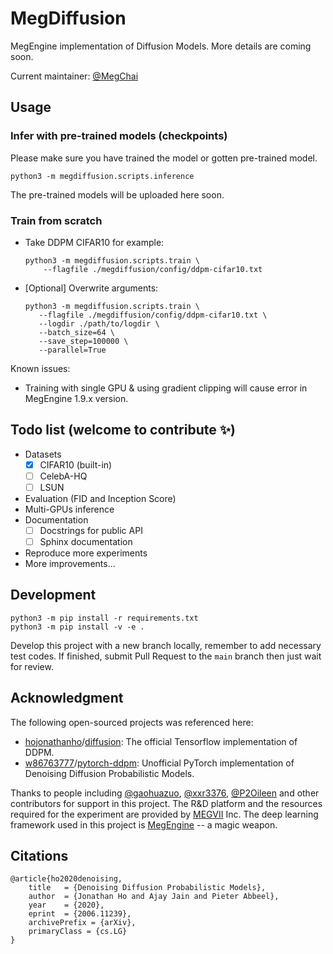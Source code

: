 # MegDiffusion

MegEngine implementation of Diffusion Models. More details are coming soon.

Current maintainer: [@MegChai](https://github.com/MegChai)

## Usage
### Infer with pre-trained models (checkpoints)

Please make sure you have trained the model or gotten pre-trained model.

```
python3 -m megdiffusion.scripts.inference
```

The pre-trained models will be uploaded here soon.

### Train from scratch

- Take DDPM CIFAR10 for example:

  ```shell
  python3 -m megdiffusion.scripts.train \
      --flagfile ./megdiffusion/config/ddpm-cifar10.txt
  ```

- [Optional] Overwrite arguments:

   ```shell
   python3 -m megdiffusion.scripts.train \
      --flagfile ./megdiffusion/config/ddpm-cifar10.txt \
      --logdir ./path/to/logdir \
      --batch_size=64 \
      --save_step=100000 \
      --parallel=True
   ```

Known issues:
- Training with single GPU & using gradient clipping will cause error in MegEngine 1.9.x version.

## Todo list (welcome to contribute ✨)

- Datasets
  - [x] CIFAR10 (built-in)
  - [ ] CelebA-HQ
  - [ ] LSUN
- Evaluation (FID and Inception Score)
- Multi-GPUs inference
- Documentation
  - [ ] Docstrings for public API
  - [ ] Sphinx documentation
- Reproduce more experiments
- More improvements...

## Development

```shell
python3 -m pip install -r requirements.txt
python3 -m pip install -v -e .
```

Develop this project with a new branch locally, remember to add necessary test codes.
If finished, submit Pull Request to the `main` branch then just wait for review.

## Acknowledgment

The following open-sourced projects was referenced here:

- [hojonathanho](https://github.com/hojonathanho)/[diffusion](https://github.com/hojonathanho/diffusion): The official Tensorflow implementation of DDPM.
- [w86763777](https://github.com/w86763777)/[pytorch-ddpm](https://github.com/w86763777/pytorch-ddpm): Unofficial PyTorch implementation of Denoising Diffusion Probabilistic Models.

Thanks to people including [@gaohuazuo](https://github.com/gaohuazuo), [@xxr3376](https://github.com/xxr3376), [@P2Oileen](https://github.com/P2Oileen) and other contributors for support in this project. The R&D platform and the resources required for the experiment are provided by [MEGVII](https://megvii.com/) Inc. The deep learning framework used in this project is [MegEngine](https://github.com/MegEngine/MegEngine) -- a magic weapon.

## Citations

```
@article{ho2020denoising,
    title   = {Denoising Diffusion Probabilistic Models},
    author  = {Jonathan Ho and Ajay Jain and Pieter Abbeel},
    year    = {2020},
    eprint  = {2006.11239},
    archivePrefix = {arXiv},
    primaryClass = {cs.LG}
}
```